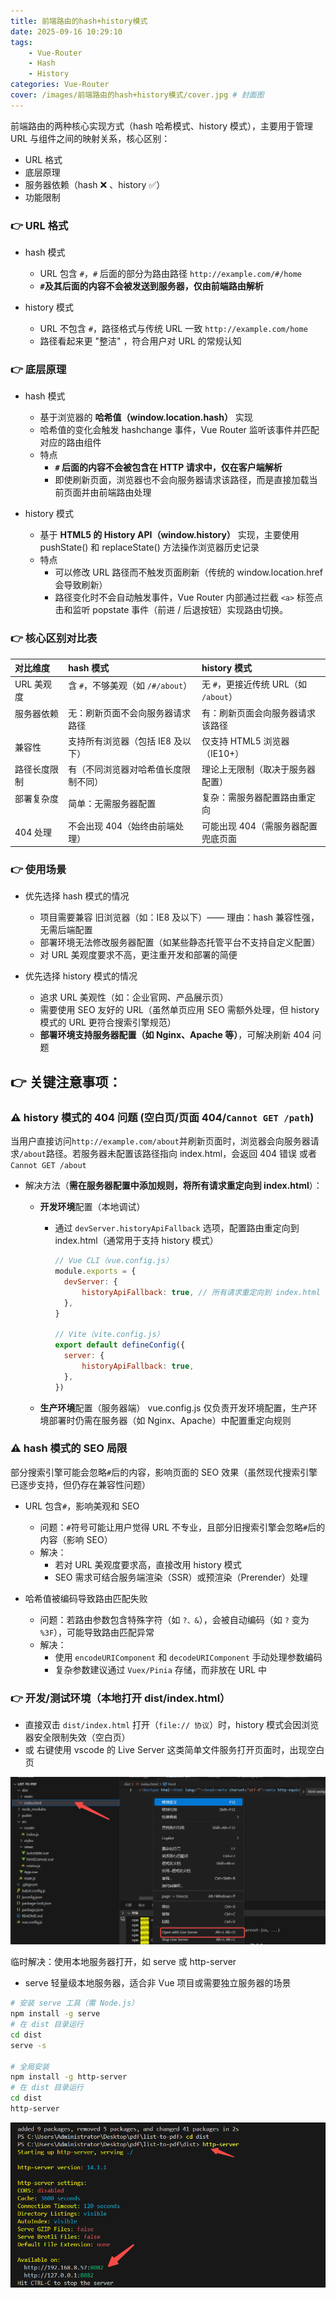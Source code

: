 ```yaml
---
title: 前端路由的hash+history模式
date: 2025-09-16 10:29:10
tags:
	- Vue-Router
	- Hash
	- History
categories: Vue-Router
cover: /images/前端路由的hash+history模式/cover.jpg # 封面图
---
```


前端路由的两种核心实现方式（hash 哈希模式、history 模式），主要用于管理 URL 与组件之间的映射关系，核心区别：

- URL 格式
- 底层原理
- 服务器依赖（hash ❌ 、history ✅）
- 功能限制

### 👉 URL 格式

- hash 模式

  - URL 包含 `#`，`#` 后面的部分为路由路径 `http://example.com/#/home`
  - **`#`及其后面的内容不会被发送到服务器，仅由前端路由解析**

- history 模式

  - URL 不包含 `#`，路径格式与传统 URL 一致 `http://example.com/home`
  - 路径看起来更 "整洁" ，符合用户对 URL 的常规认知

### 👉 底层原理

- hash 模式

  - 基于浏览器的 **哈希值（window.location.hash）** 实现
  - 哈希值的变化会触发 hashchange 事件，Vue Router 监听该事件并匹配对应的路由组件
  - 特点
    - **`#` 后面的内容不会被包含在 HTTP 请求中，仅在客户端解析**
    - 即使刷新页面，浏览器也不会向服务器请求该路径，而是直接加载当前页面并由前端路由处理

- history 模式

  - 基于 **HTML5 的 History API（window.history）** 实现，主要使用 pushState() 和 replaceState() 方法操作浏览器历史记录
  - 特点
    - 可以修改 URL 路径而不触发页面刷新（传统的 window.location.href 会导致刷新）
    - 路径变化时不会自动触发事件，Vue Router 内部通过拦截 `<a>` 标签点击和监听 popstate 事件（前进 / 后退按钮）实现路由切换。

### 👉 核心区别对比表

| 对比维度       | hash 模式                              | history 模式                            |
| :------------- | :------------------------------------- | :-------------------------------------- |
| URL 美观度     | 含 `#`，不够美观（如 `/#/about`）      | 无 `#`，更接近传统 URL（如 `/about`）   |
| 服务器依赖     | 无：刷新页面不会向服务器请求路径       | 有：刷新页面会向服务器请求该路径        |
| 兼容性         | 支持所有浏览器（包括 IE8 及以下）      | 仅支持 HTML5 浏览器（IE10+）            |
| 路径长度限制   | 有（不同浏览器对哈希值长度限制不同）   | 理论上无限制（取决于服务器配置）        |
| 部署复杂度     | 简单：无需服务器配置                   | 复杂：需服务器配置路由重定向            |
| 404 处理       | 不会出现 404（始终由前端处理）         | 可能出现 404（需服务器配置兜底页面      |

### 👉 使用场景

- 优先选择 hash 模式的情况

  - 项目需要兼容 旧浏览器（如：IE8 及以下）—— 理由：hash 兼容性强，无需后端配置
  - 部署环境无法修改服务器配置（如某些静态托管平台不支持自定义配置）
  - 对 URL 美观度要求不高，更注重开发和部署的简便

- 优先选择 history 模式的情况

  - 追求 URL 美观性（如：企业官网、产品展示页）
  - 需要使用 SEO 友好的 URL（虽然单页应用 SEO 需额外处理，但 history 模式的 URL 更符合搜索引擎规范）
  - **部署环境支持服务器配置（如 Nginx、Apache 等）**，可解决刷新 404 问题

## 👉 关键注意事项：

### ⚠️ history 模式的 404 问题 (空白页/页面 404/`Cannot GET /path`)

当用户直接访问`http://example.com/about`并刷新页面时，浏览器会向服务器请求`/about`路径。若服务器未配置该路径指向 index.html，会返回 404 错误 或者 `Cannot GET /about`

- 解决方法（**需在服务器配置中添加规则，将所有请求重定向到 index.html**）：

  - **开发环境**配置（本地调试）

    - 通过 `devServer.historyApiFallback` 选项，配置路由重定向到 index.html（通常用于支持 history 模式）

      ```javascript
      // Vue CLI（vue.config.js）
      module.exports = {
      	devServer: {
      		historyApiFallback: true, // 所有请求重定向到 index.html
      	},
      }

      // Vite（vite.config.js）
      export default defineConfig({
      	server: {
      		historyApiFallback: true,
      	},
      })
      ```

  - **生产环境**配置（服务器端）
    vue.config.js 仅负责开发环境配置，生产环境部署时仍需在服务器（如 Nginx、Apache）中配置重定向规则

### ⚠️ hash 模式的 SEO 局限

部分搜索引擎可能会忽略`#`后的内容，影响页面的 SEO 效果（虽然现代搜索引擎已逐步支持，但仍存在兼容性问题）

- URL 包含`#`，影响美观和 SEO

  - 问题：`#`符号可能让用户觉得 URL 不专业，且部分旧搜索引擎会忽略`#`后的内容（影响 SEO）
  - 解决：
    - 若对 URL 美观度要求高，直接改用 history 模式
    - SEO 需求可结合服务端渲染（SSR）或预渲染（Prerender）处理

- 哈希值被编码导致路由匹配失败
  - 问题：若路由参数包含特殊字符（如 `?、&`），会被自动编码（如 `?` 变为 `%3F`），可能导致路由匹配异常
  - 解决：
    - 使用 `encodeURIComponent` 和 `decodeURIComponent` 手动处理参数编码
    - 复杂参数建议通过 `Vuex/Pinia` 存储，而非放在 URL 中

### 👉 开发/测试环境（本地打开 dist/index.html）

- 直接双击 `dist/index.html` 打开（`file:// 协议`）时，history 模式会因浏览器安全限制失效（空白页）
- 或 右键使用 vscode 的 Live Server 这类简单文件服务打开页面时，出现空白页

![](/images/前端路由的hash+history模式/liveServer.png)

临时解决：使用本地服务器打开，如 serve 或 http-server
- serve 轻量级本地服务器，适合非 Vue 项目或需要独立服务器的场景
```bash
# 安装 serve 工具（需 Node.js）
npm install -g serve
# 在 dist 目录运行
cd dist
serve -s

# 全局安装
npm install -g http-server
# 在 dist 目录运行
cd dist
http-server
```

![](/images/前端路由的hash+history模式/httpServer.png)
